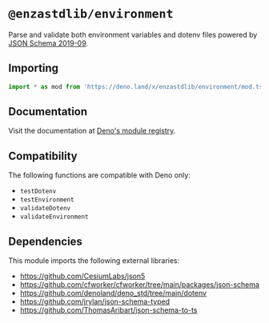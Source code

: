 # `@enzastdlib/environment`

Parse and validate both environment variables and dotenv files powered by [JSON Schema 2019-09](https://json-schema.org/specification-links.html#draft-2019-09-formerly-known-as-draft-8).

## Importing

```typescript
import * as mod from 'https://deno.land/x/enzastdlib/environment/mod.ts';
```

## Documentation

Visit the documentation at [Deno's module registry](https://deno.land/x/enzastdlib/environment/mod.ts?doc).

## Compatibility

The following functions are compatible with Deno only:

- `testDotenv`
- `testEnvironment`
- `validateDotenv`
- `validateEnvironment`

## Dependencies

This module imports the following external libraries:

- https://github.com/CesiumLabs/json5
- https://github.com/cfworker/cfworker/tree/main/packages/json-schema
- https://github.com/denoland/deno_std/tree/main/dotenv
- https://github.com/jrylan/json-schema-typed
- https://github.com/ThomasAribart/json-schema-to-ts
